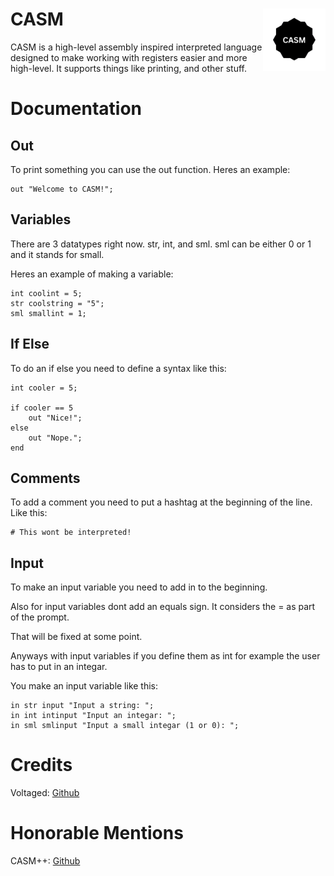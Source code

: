 # CASM <img src="logo.png" alt="Logo" style="float: right; width: 100px;"/>
CASM is a high-level assembly inspired interpreted language designed to make working with registers easier and more high-level. It supports things like printing, and other stuff.

# Documentation
## Out
To print something you can use the out function. Heres an example:

```
out "Welcome to CASM!";
```

## Variables
There are 3 datatypes right now. str, int, and sml. sml can be either 0 or 1 and it stands for small.

Heres an example of making a variable:

```
int coolint = 5;
str coolstring = "5";
sml smallint = 1;
```

## If Else
To do an if else you need to define a syntax like this:

```
int cooler = 5;

if cooler == 5
    out "Nice!";
else
    out "Nope.";
end
```

## Comments
To add a comment you need to put a hashtag at the beginning of the line. Like this:

```
# This wont be interpreted!
```

## Input
To make an input variable you need to add in to the beginning.

Also for input variables dont add an equals sign. It considers the = as part of the prompt.

That will be fixed at some point.

Anyways with input variables if you define them as int for example the user has to put in an integar.

You make an input variable like this:

```
in str input "Input a string: ";
in int intinput "Input an integar: ";
in sml smlinput "Input a small integar (1 or 0): ";
```

# Credits
Voltaged: [Github](https://github.com/VoltagedDebunked)

# Honorable Mentions
CASM++: [Github](https://github.com/Volis-Tech-Organization/CasmPlusPlus)